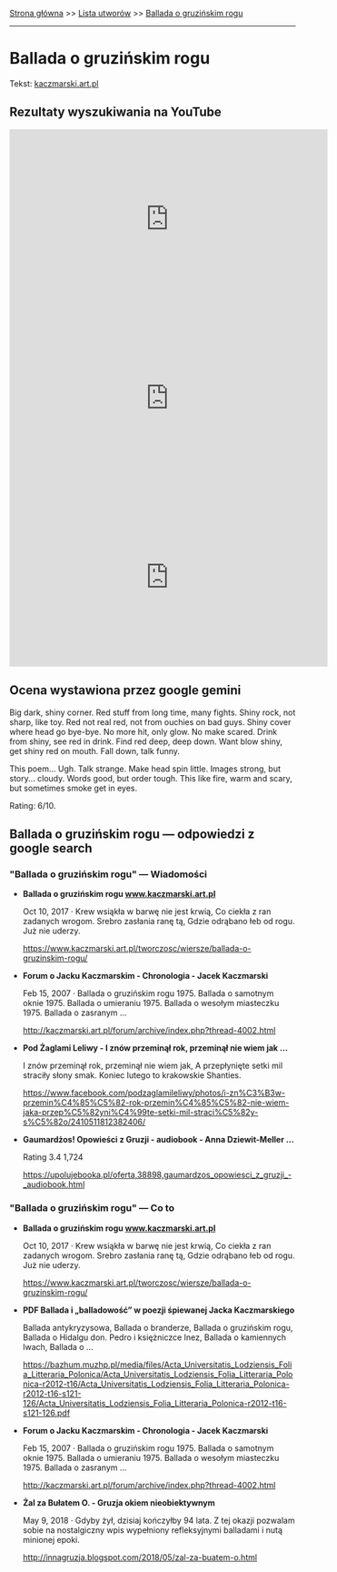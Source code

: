 [Strona główna](../index.md) >> [Lista utworów](../list.md) >> [Ballada o gruzińskim rogu](42.md)

---

# Ballada o gruzińskim rogu

Tekst: [kaczmarski.art.pl](https://www.kaczmarski.art.pl/tworczosc/wiersze/ballada-o-gruzinskim-rogu/)

## Rezultaty wyszukiwania na YouTube

<iframe width="560" height="315" src="https://www.youtube.com/embed/XHZSp9VUw4A?si=IdontcarewhotheIRSsendsImnotpayingtaxes" title="YouTube video player" frameborder="0" allow="accelerometer; autoplay; clipboard-write; encrypted-media; gyroscope; picture-in-picture; web-share" referrerpolicy="strict-origin-when-cross-origin" allowfullscreen></iframe>

<iframe width="560" height="315" src="https://www.youtube.com/embed/1TXLiQDbd1c?si=IdontcarewhotheIRSsendsImnotpayingtaxes" title="YouTube video player" frameborder="0" allow="accelerometer; autoplay; clipboard-write; encrypted-media; gyroscope; picture-in-picture; web-share" referrerpolicy="strict-origin-when-cross-origin" allowfullscreen></iframe>

<iframe width="560" height="315" src="https://www.youtube.com/embed/mA3jbTgpIAY?si=IdontcarewhotheIRSsendsImnotpayingtaxes" title="YouTube video player" frameborder="0" allow="accelerometer; autoplay; clipboard-write; encrypted-media; gyroscope; picture-in-picture; web-share" referrerpolicy="strict-origin-when-cross-origin" allowfullscreen></iframe>

## Ocena wystawiona przez google gemini

Big dark, shiny corner. Red stuff from long time, many fights. Shiny rock, not sharp, like toy. Red not real red, not from ouchies on bad guys. Shiny cover where head go bye-bye. No more hit, only glow. No make scared. Drink from shiny, see red in drink. Find red deep, deep down. Want blow shiny, get shiny red on mouth. Fall down, talk funny. 

This poem... Ugh. Talk strange. Make head spin little. Images strong, but story... cloudy. Words good, but order tough. This like fire, warm and scary, but sometimes smoke get in eyes.

Rating: 6/10.


## Ballada o gruzińskim rogu — odpowiedzi z google search

### "Ballada o gruzińskim rogu" — Wiadomości

- **Ballada o gruzińskim rogu www.kaczmarski.art.pl**

    Oct 10, 2017  ·  Krew wsiąkła w barwę nie jest krwią, Co ciekła z ran zadanych wrogom. Srebro zasłania ranę tą, Gdzie odrąbano łeb od rogu. Już nie uderzy. 

   <https://www.kaczmarski.art.pl/tworczosc/wiersze/ballada-o-gruzinskim-rogu/>
- **Forum o Jacku Kaczmarskim - Chronologia - Jacek Kaczmarski**

    Feb 15, 2007  ·  Ballada o gruzińskim rogu 1975. Ballada o samotnym oknie 1975. Ballada o umieraniu 1975. Ballada o wesołym miasteczku 1975. Ballada o zasranym ... 

   <http://kaczmarski.art.pl/forum/archive/index.php?thread-4002.html>
- **Pod Żaglami Leliwy - I znów przeminął rok, przeminął nie wiem jak ...**

    I znów przeminął rok, przeminął nie wiem jak, A przepłynięte setki mil straciły słony smak. Koniec lutego to krakowskie Shanties. 

   <https://www.facebook.com/podzaglamileliwy/photos/i-zn%C3%B3w-przemin%C4%85%C5%82-rok-przemin%C4%85%C5%82-nie-wiem-jaka-przep%C5%82yni%C4%99te-setki-mil-straci%C5%82y-s%C5%82o/2410511812382406/>
- **Gaumardżos! Opowieści z Gruzji - audiobook - Anna Dziewit-Meller ...**

    Rating   3.4  1,724   

   <https://upolujebooka.pl/oferta,38898,gaumardzos_opowiesci_z_gruzji_-_audiobook.html>

### "Ballada o gruzińskim rogu" — Co to

- **Ballada o gruzińskim rogu www.kaczmarski.art.pl**

    Oct 10, 2017  ·  Krew wsiąkła w barwę nie jest krwią, Co ciekła z ran zadanych wrogom. Srebro zasłania ranę tą, Gdzie odrąbano łeb od rogu. Już nie uderzy. 

   <https://www.kaczmarski.art.pl/tworczosc/wiersze/ballada-o-gruzinskim-rogu/>
- **PDF Ballada i „balladowość” w poezji śpiewanej Jacka Kaczmarskiego**

    Ballada antykryzysowa, Ballada o branderze, Ballada o gruzińskim rogu, Ballada o Hidalgu don. Pedro i księżniczce Inez, Ballada o kamiennych lwach, Ballada o ... 

   <https://bazhum.muzhp.pl/media/files/Acta_Universitatis_Lodziensis_Folia_Litteraria_Polonica/Acta_Universitatis_Lodziensis_Folia_Litteraria_Polonica-r2012-t16/Acta_Universitatis_Lodziensis_Folia_Litteraria_Polonica-r2012-t16-s121-126/Acta_Universitatis_Lodziensis_Folia_Litteraria_Polonica-r2012-t16-s121-126.pdf>
- **Forum o Jacku Kaczmarskim - Chronologia - Jacek Kaczmarski**

    Feb 15, 2007  ·  Ballada o gruzińskim rogu 1975. Ballada o samotnym oknie 1975. Ballada o umieraniu 1975. Ballada o wesołym miasteczku 1975. Ballada o zasranym ... 

   <http://kaczmarski.art.pl/forum/archive/index.php?thread-4002.html>
- **Żal za Bułatem O. - Gruzja okiem nieobiektywnym**

    May 9, 2018  ·  Gdyby żył, dzisiaj kończyłby 94 lata. Z tej okazji pozwalam sobie na nostalgiczny wpis wypełniony refleksyjnymi balladami i nutą minionej epoki. 

   <http://innagruzja.blogspot.com/2018/05/zal-za-buatem-o.html>

